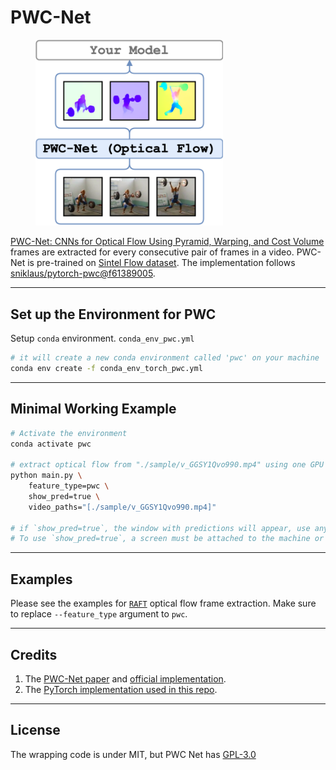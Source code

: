 # PWC-Net
<figure>
  <img src="../../_assets/pwc.png" width="300" />
</figure>

[PWC-Net: CNNs for Optical Flow Using Pyramid, Warping, and Cost Volume](https://arxiv.org/abs/1709.02371) frames are extracted for every consecutive pair of frames in a video. PWC-Net is pre-trained on [Sintel Flow dataset](http://sintel.is.tue.mpg.de/). The implementation follows [sniklaus/pytorch-pwc@f61389005](https://github.com/sniklaus/pytorch-pwc/tree/f6138900578214ab4e3daef6743b88f7824293be).

---

## Set up the Environment for PWC
Setup `conda` environment. `conda_env_pwc.yml`
```bash
# it will create a new conda environment called 'pwc' on your machine
conda env create -f conda_env_torch_pwc.yml
```

---

## Minimal Working Example

```bash
# Activate the environment
conda activate pwc

# extract optical flow from "./sample/v_GGSY1Qvo990.mp4" using one GPU and show the flow for each frame
python main.py \
    feature_type=pwc \
    show_pred=true \
    video_paths="[./sample/v_GGSY1Qvo990.mp4]"

# if `show_pred=true`, the window with predictions will appear, use any key to show the next frame.
# To use `show_pred=true`, a screen must be attached to the machine or X11 forwarding is enabled.
```

---

## Examples
Please see the examples for [`RAFT`](raft.md) optical flow frame extraction. Make sure to replace `--feature_type` argument to `pwc`.

---

## Credits
1. The [PWC-Net paper](https://arxiv.org/abs/1709.02371) and [official implementation](https://github.com/NVlabs/PWC-Net).
2. The [PyTorch implementation used in this repo](https://github.com/sniklaus/pytorch-pwc/tree/f6138900578214ab4e3daef6743b88f7824293be).

---

## License
The wrapping code is under MIT, but PWC Net has [GPL-3.0](https://github.com/sniklaus/pytorch-pwc/blob/f6138900578214ab4e3daef6743b88f7824293be/LICENSE)
